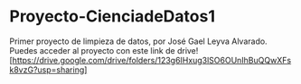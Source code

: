 # Proyecto-CienciadeDatos1
Primer proyecto de limpieza de datos, por José Gael Leyva Alvarado.
Puedes acceder al proyecto con este link de drive![https://drive.google.com/drive/folders/123g6IHxug3lSO6OUnIhBuQQwXFsk8vzG?usp=sharing]
